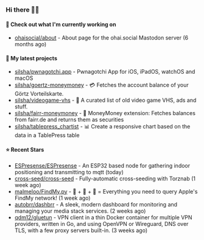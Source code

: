 ### Hi there 🦊👋

#### 👷 Check out what I'm currently working on

- [ohaisocial/about](https://github.com/ohaisocial/about) - About page for the ohai.social Mastodon server (6 months ago)

#### 🌱 My latest projects

- [silsha/pwnagotchi.app](https://github.com/silsha/pwnagotchi.app) - Pwnagotchi App for iOS, iPadOS, watchOS and macOS
- [silsha/goertz-moneymoney](https://github.com/silsha/goertz-moneymoney) - 💳 Fetches the account balance of your Görtz Vorteilskarte.
- [silsha/videogame-vhs](https://github.com/silsha/videogame-vhs) - 👾 A curated list of old video game VHS, ads and stuff.
- [silsha/fairr-moneymoney](https://github.com/silsha/fairr-moneymoney) - 💸 MoneyMoney extension: Fetches balances from fairr.de and returns them as securities
- [silsha/tablepress_chartist](https://github.com/silsha/tablepress_chartist) - 📊 Create a responsive chart based on the data in a TablePress table

#### ⭐ Recent Stars

- [ESPresense/ESPresense](https://github.com/ESPresense/ESPresense) - An ESP32 based node for gathering indoor positioning and transmitting to mqtt (today)
- [cross-seed/cross-seed](https://github.com/cross-seed/cross-seed) - Fully-automatic cross-seeding with Torznab (1 week ago)
- [malmeloo/FindMy.py](https://github.com/malmeloo/FindMy.py) - 🍏 &#43; 🎯 &#43; 🐍 = Everything you need to query Apple&#39;s FindMy network! (1 week ago)
- [autobrr/dashbrr](https://github.com/autobrr/dashbrr) - A sleek, modern dashboard for monitoring and managing your media stack services. (2 weeks ago)
- [qdm12/gluetun](https://github.com/qdm12/gluetun) - VPN client in a thin Docker container for multiple VPN providers, written in Go, and using OpenVPN or Wireguard, DNS over TLS, with a few proxy servers built-in. (3 weeks ago)
